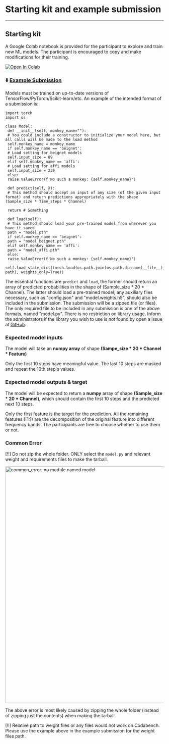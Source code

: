 # Starting kit and example submission
***
## Starting kit 
A Google Colab notebook is provided for the participant to explore and train new ML models. The participant is encouraged to copy and make modifications for their training.

[![Open In Colab](https://colab.research.google.com/assets/colab-badge.svg)](FIXME)

 ### ⬇️ [Example  Submission](https://github.com/a3d3-institute/HDRChallenge_y2/blob/main/NeuralForecasting/example_submission/simple_torch_submission/simple_torch_submission.zip)

Models must be trained on up-to-date versions of TensorFlow/PyTorch/Scikit-learn/etc. An example of the intended format of a submission is:

```
import torch
import os

class Model:
 def __init__(self, monkey_name=""):
 # You could include a constructor to initialize your model here, but all calls will be made to the load method
 self.monkey_name = monkey_name
 if self.monkey_name == 'beignet':
 # Load setting for beignet models 
 self.input_size = 89
 elif self.monkey_name == 'affi':
 # Load setting for affi models 
 self.input_size = 239
 else:
 raise ValueError(f'No such a monkey: {self.monkey_name}')
            
 def predict(self, X):
 # This method should accept an input of any size (of the given input format) and return predictions appropriately with the shape (Sample_size * Time_steps * Channel)

 return # Something

 def load(self):
 # This method should load your pre-trained model from wherever you have it saved
 path = "model.pth"
 if self.monkey_name == 'beignet':
 path = "model_beignet.pth"
 elif self.monkey_name == 'affi':
 path = "model_affi.pth"
 else:
 raise ValueError(f'No such a monkey: {self.monkey_name}')
 self.load_state_dict(torch.load(os.path.join(os.path.dirname(__file__), path), weights_only=True))
```

The essential functions are ```predict``` and ```load```, the former should return an array of predicted probabilities in the shape of (Sample_size * 20 * Channel). The latter should load a pre-trained model; any auxiliary files necessary, such as "config.json" and "model.weights.h5", should also be included in the submission. The submission will be a zipped file (or files). The only required file to be included in any submission is one of the above formats, named "model.py". There is no restriction on library usage. Inform the administrators if the library you wish to use is not found by open a issue at [GitHub](https://github.com/a3d3-institute/HDRChallenge_y2/issues).


### Expected model inputs

The model will take an **numpy array** of shape **(Sampe_size * 20 * Channel * Feature)**

Only the first 10 steps have meaningful value. The last 10 steps are masked and repeat the 10th step's values. 

### Expected model outputs & target


The model will be expected to return a **numpy** array of shape **(Sample_size * 20 * Channel)**, which should contain the first 10 steps and the predicted next 10 steps. 

Only the first feature is the target for the prediction. All the remaining features ([1:]) are the decomposition of the original feature into different frequency bands. The participants are free to choose whether to use them or not.  



### Common Error

[!!] Do not zip the whole folder. ONLY select the `model.py` and relevant weight and requirements files to make the tarball.

<img src="https://github.com/user-attachments/assets/10b49a84-d42a-42c2-8855-e4b563b28b15" alt="common_error: no module named model" width="750">

The above error is most likely caused by zipping the whole folder (instead of zipping just the contents) when making the tarball.

[!!] Relative path to weight files or any files would not work on Codabench. Please use the example above in the example submission for the weight files path.